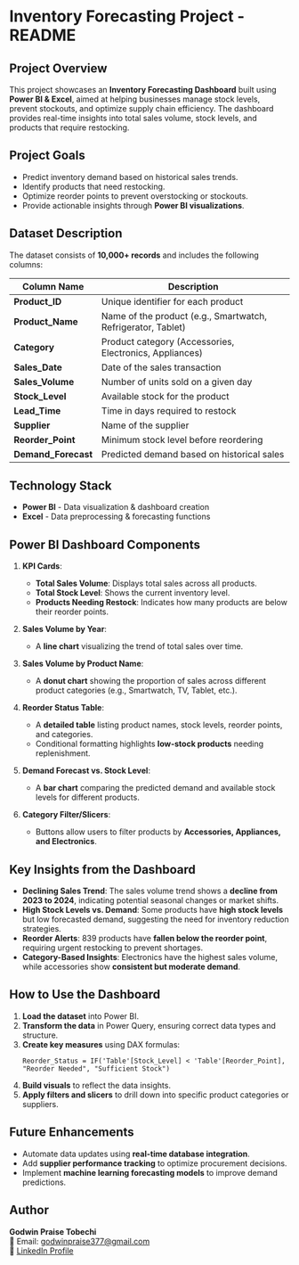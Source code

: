 # **Inventory Forecasting Project - README**

## **Project Overview**
This project showcases an **Inventory Forecasting Dashboard** built using **Power BI & Excel**, aimed at helping businesses manage stock levels, prevent stockouts, and optimize supply chain efficiency. The dashboard provides real-time insights into total sales volume, stock levels, and products that require restocking. 

## **Project Goals**
- Predict inventory demand based on historical sales trends.
- Identify products that need restocking.
- Optimize reorder points to prevent overstocking or stockouts.
- Provide actionable insights through **Power BI visualizations**.

## **Dataset Description**
The dataset consists of **10,000+ records** and includes the following columns:

| Column Name | Description |
|-------------|-------------|
| **Product_ID** | Unique identifier for each product |
| **Product_Name** | Name of the product (e.g., Smartwatch, Refrigerator, Tablet) |
| **Category** | Product category (Accessories, Electronics, Appliances) |
| **Sales_Date** | Date of the sales transaction |
| **Sales_Volume** | Number of units sold on a given day |
| **Stock_Level** | Available stock for the product |
| **Lead_Time** | Time in days required to restock |
| **Supplier** | Name of the supplier |
| **Reorder_Point** | Minimum stock level before reordering |
| **Demand_Forecast** | Predicted demand based on historical sales |

## **Technology Stack**
- **Power BI** - Data visualization & dashboard creation
- **Excel** - Data preprocessing & forecasting functions

## **Power BI Dashboard Components**
1. **KPI Cards**: 
   - **Total Sales Volume**: Displays total sales across all products.
   - **Total Stock Level**: Shows the current inventory level.
   - **Products Needing Restock**: Indicates how many products are below their reorder points.

2. **Sales Volume by Year**: 
   - A **line chart** visualizing the trend of total sales over time.

3. **Sales Volume by Product Name**: 
   - A **donut chart** showing the proportion of sales across different product categories (e.g., Smartwatch, TV, Tablet, etc.).

4. **Reorder Status Table**: 
   - A **detailed table** listing product names, stock levels, reorder points, and categories.
   - Conditional formatting highlights **low-stock products** needing replenishment.

5. **Demand Forecast vs. Stock Level**: 
   - A **bar chart** comparing the predicted demand and available stock levels for different products.

6. **Category Filter/Slicers**: 
   - Buttons allow users to filter products by **Accessories, Appliances, and Electronics**.

## **Key Insights from the Dashboard**
- **Declining Sales Trend**: The sales volume trend shows a **decline from 2023 to 2024**, indicating potential seasonal changes or market shifts.
- **High Stock Levels vs. Demand**: Some products have **high stock levels** but low forecasted demand, suggesting the need for inventory reduction strategies.
- **Reorder Alerts**: 839 products have **fallen below the reorder point**, requiring urgent restocking to prevent shortages.
- **Category-Based Insights**: Electronics have the highest sales volume, while accessories show **consistent but moderate demand**.

## **How to Use the Dashboard**
1. **Load the dataset** into Power BI.
2. **Transform the data** in Power Query, ensuring correct data types and structure.
3. **Create key measures** using DAX formulas:
   ```DAX
   Reorder_Status = IF('Table'[Stock_Level] < 'Table'[Reorder_Point], "Reorder Needed", "Sufficient Stock")
   ```
4. **Build visuals** to reflect the data insights.
5. **Apply filters and slicers** to drill down into specific product categories or suppliers.

## **Future Enhancements**
- Automate data updates using **real-time database integration**.
- Add **supplier performance tracking** to optimize procurement decisions.
- Implement **machine learning forecasting models** to improve demand predictions.

## **Author**
**Godwin Praise Tobechi**  
📧 Email: godwinpraise377@gmail.com  
🔗 [LinkedIn Profile](https://www.linkedin.com/in/praise-godwin-455a64198?utm_source=share&utm_campaign=share_via&utm_content=profile&utm_medium=android_app)  


